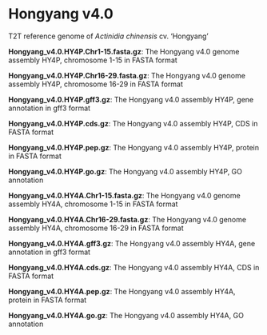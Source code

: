 # Hongyang v4.0
T2T reference genome of *Actinidia chinensis* cv. ‘Hongyang’

**Hongyang_v4.0.HY4P.Chr1-15.fasta.gz**: The Hongyang v4.0 genome assembly HY4P, chromosome 1-15 in FASTA format

**Hongyang_v4.0.HY4P.Chr16-29.fasta.gz**: The Hongyang v4.0 genome assembly HY4P, chromosome 16-29 in FASTA format

**Hongyang_v4.0.HY4P.gff3.gz**: The Hongyang v4.0 assembly HY4P, gene annotation in gff3 format

**Hongyang_v4.0.HY4P.cds.gz**: The Hongyang v4.0 assembly HY4P, CDS in FASTA format

**Hongyang_v4.0.HY4P.pep.gz**: The Hongyang v4.0 assembly HY4P, protein in FASTA format

**Hongyang_v4.0.HY4P.go.gz**: The Hongyang v4.0 assembly HY4P, GO annotation

**Hongyang_v4.0.HY4A.Chr1-15.fasta.gz**: The Hongyang v4.0 genome assembly HY4A, chromosome 1-15 in FASTA format

**Hongyang_v4.0.HY4A.Chr16-29.fasta.gz**: The Hongyang v4.0 genome assembly HY4A, chromosome 16-29 in FASTA format

**Hongyang_v4.0.HY4A.gff3.gz**: The Hongyang v4.0 assembly HY4A, gene annotation in gff3 format

**Hongyang_v4.0.HY4A.cds.gz**: The Hongyang v4.0 assembly HY4A, CDS in FASTA format

**Hongyang_v4.0.HY4A.pep.gz**: The Hongyang v4.0 assembly HY4A, protein in FASTA format

**Hongyang_v4.0.HY4A.go.gz**: The Hongyang v4.0 assembly HY4A, GO annotation